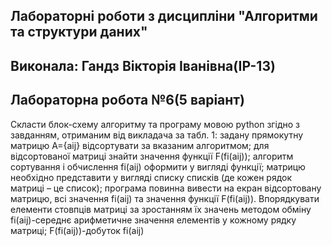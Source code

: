 ## Лабораторні роботи з дисципліни "Алгоритми та структури даних"
## Виконала: Гандз Вікторія Іванівна(ІР-13)
## Лабораторна робота №6(5 варіант)
Скласти блок-схему алгоритму та програму мовою python згідно з завданням, отриманим від викладача за табл. 1: задану прямокутну матрицю A={aij} відсортувати за вказаним алгоритмом; для відсортованої матриці знайти значення функції F(fi(aij)); алгоритм сортування і обчислення fi(aij) оформити у вигляді функції; матрицю необхідно представити у вигляді списку списків (де кожен рядок матриці – це список); програма повинна вивести на екран відсортовану матрицю, всі значення fi(aij) та значення функції F(fi(aij)). 
Впорядкувати елементи стовпців матриці за зростанням їх значень методом обміну
fi(aij)-середнє арифметичне значення елементів у кожному рядку матриці; F(fi(aij))-добуток fi(aij)



